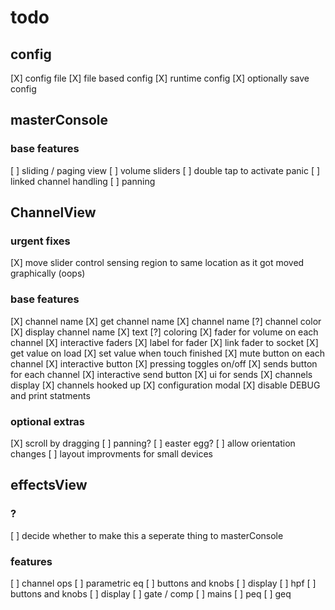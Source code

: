 # todo

## config
[X] config file
    [X] file based config
    [X] runtime config
    [X] optionally save config

## masterConsole

### base features
[ ] sliding / paging view
[ ] volume sliders
[ ] double tap to activate panic
[ ] linked channel handling
    [ ] panning





## ChannelView

### urgent fixes
[X] move slider control sensing region to same location as it got moved graphically (oops)

### base features
[X] channel name
    [X] get channel name
        [X] channel name
        [?] channel color
    [X] display channel name
        [X] text
        [?] coloring
[X] fader for volume on each channel
    [X] interactive faders
    [X] label for fader
    [X] link fader to socket
        [X] get value on load
        [X] set value when touch finished
[X] mute button on each channel
    [X] interactive button
    [X] pressing toggles on/off
[X] sends button for each channel
    [X] interactive send button
    [X] ui for sends
        [X] channels display
        [X] channels hooked up
[X] configuration modal
[X] disable DEBUG and print statments

### optional extras
[X] scroll by dragging
[ ] panning?
[ ] easter egg?
[ ] allow orientation changes
[ ] layout improvments for small devices





## effectsView

### ?
[ ] decide whether to make this a seperate thing to masterConsole

### features
[ ] channel ops
    [ ] parametric eq
        [ ] buttons and knobs
        [ ] display
    [ ] hpf
        [ ] buttons and knobs
        [ ] display
    [ ] gate / comp
[ ] mains
    [ ] peq
    [ ] geq
    


